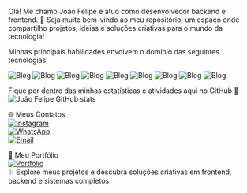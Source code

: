 Olá! Me chamo João Felipe e atuo como desenvolvedor backend e frontend. 🚀
Seja muito bem-vindo ao meu repositório, um espaço onde compartilho projetos, ideias e soluções criativas para o mundo da tecnologia!

Minhas principais habilidades envolvem o domínio das seguintes tecnologias

![Blog](https://img.shields.io/badge/Python-14354C?style=for-the-badge&logo=python&logoColor=white)
![Blog](https://img.shields.io/badge/HTML-239120?style=for-the-badge&logo=html5&logoColor=white)
![Blog](https://img.shields.io/badge/CSS-239120?&style=for-the-badge&logo=css3&logoColor=white)
![Blog](https://img.shields.io/badge/JavaScript-F7DF1E?style=for-the-badge&logo=javascript&logoColor=black)
![Blog](https://img.shields.io/badge/Node.js-43853D?style=for-the-badge&logo=node.js&logoColor=white)
![Blog](https://img.shields.io/badge/React-20232A?style=for-the-badge&logo=react&logoColor=61DAFB)
![Blog](https://img.shields.io/badge/Flask-000000?style=for-the-badge&logo=flask&logoColor=white)
![Blog](https://img.shields.io/badge/MySQL-00000F?style=for-the-badge&logo=mysql&logoColor=white)
![Blog](https://img.shields.io/badge/PostgreSQL-316192?style=for-the-badge&logo=postgresql&logoColor=white)

Fique por dentro das minhas estatísticas e atividades aqui no GitHub 🚀
![João Felipe GitHub stats](https://github-readme-stats.vercel.app/api?username=felijoao08&show_icons=true&theme=tokyonight)

🌐 Meus Contatos  
[![Instagram](https://img.shields.io/badge/-Instagram-E4405F?style=for-the-badge&logo=instagram&logoColor=white)](https://instagram.com/SEU_USUARIO)  
[![WhatsApp](https://img.shields.io/badge/-WhatsApp-25D366?style=for-the-badge&logo=whatsapp&logoColor=white)](https://wa.me/5584991423660)  
[![Email](https://img.shields.io/badge/-Email-D14836?style=for-the-badge&logo=gmail&logoColor=white)](mailto:SEUEMAIL@exemplo.com) 

💼 Meu Portfólio  
[![Portfólio](https://img.shields.io/badge/-Acesse%20meu%20Portfólio-000?style=for-the-badge&logo=vercel&logoColor=white)](https://seuportifolio.com)  
✨ Explore meus projetos e descubra soluções criativas em frontend, backend e sistemas completos.  
